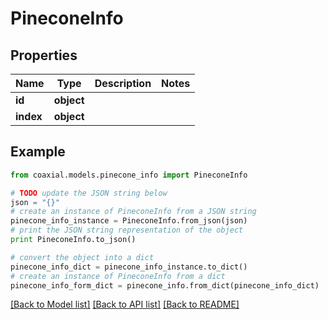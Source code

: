 # PineconeInfo


## Properties
Name | Type | Description | Notes
------------ | ------------- | ------------- | -------------
**id** | **object** |  | 
**index** | **object** |  | 

## Example

```python
from coaxial.models.pinecone_info import PineconeInfo

# TODO update the JSON string below
json = "{}"
# create an instance of PineconeInfo from a JSON string
pinecone_info_instance = PineconeInfo.from_json(json)
# print the JSON string representation of the object
print PineconeInfo.to_json()

# convert the object into a dict
pinecone_info_dict = pinecone_info_instance.to_dict()
# create an instance of PineconeInfo from a dict
pinecone_info_form_dict = pinecone_info.from_dict(pinecone_info_dict)
```
[[Back to Model list]](../README.md#documentation-for-models) [[Back to API list]](../README.md#documentation-for-api-endpoints) [[Back to README]](../README.md)


